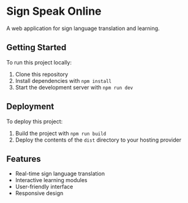 # Sign Speak Online

A web application for sign language translation and learning.

## Getting Started

To run this project locally:

1. Clone this repository
2. Install dependencies with `npm install`
3. Start the development server with `npm run dev`

## Deployment

To deploy this project:

1. Build the project with `npm run build`
2. Deploy the contents of the `dist` directory to your hosting provider

## Features

- Real-time sign language translation
- Interactive learning modules
- User-friendly interface
- Responsive design
